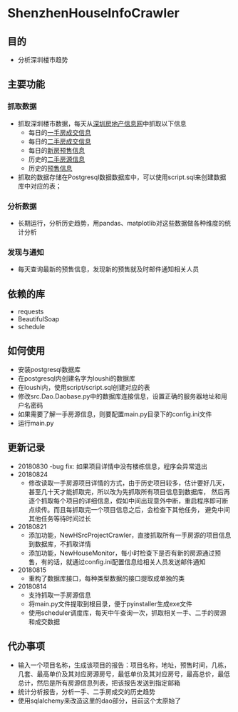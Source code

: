 # ShenzhenHouseInfoCrawler
## 目的
- 分析深圳楼市趋势

## 主要功能
### 抓取数据
- 抓取深圳楼市数据，每天从[深圳房地产信息网](http://ris.szpl.gov.cn/default.aspx)中抓取以下信息
    - 每日的[一手房成交信息](http://ris.szpl.gov.cn/credit/showcjgs/ysfcjgs.aspx?cjType=0)
    - 每日的[二手房成交信息](http://ris.szpl.gov.cn/credit/showcjgs/esfcjgs.aspx)
    - 每日的[新房预售信息](http://ris.szpl.gov.cn/bol/)
    - 历史的[二手房源信息](http://ris.szpl.gov.cn/bol/essource.aspx)
    - 历史的[预售信息](http://ris.szpl.gov.cn/bol/)
- 抓取的数据存储在Postgresql数据数据库中，可以使用script.sql来创建数据库中对应的表；

### 分析数据
- 长期运行，分析历史趋势，用pandas、matplotlib对这些数据做各种维度的统计分析

### 发现与通知
- 每天查询最新的预售信息，发现新的预售就及时邮件通知相关人员

## 依赖的库
- requests
- BeautifulSoap
- schedule

## 如何使用
- 安装postgresql数据库
- 在postgresql内创建名字为loushi的数据库
- 在loushi内，使用script/script.sql创建对应的表
- 修改src.Dao.Daobase.py中的数据库连接信息，设置正确的服务器地址和用户名密码
- 如果需要了解一手房源信息，则要配置main.py目录下的config.ini文件
- 运行main.py

## 更新记录
- 20180830
    -bug fix: 如果项目详情中没有楼栋信息，程序会异常退出
- 20180824
    - 修改读取一手房源项目详情的方式，由于历史项目较多，估计要好几天，甚至几十天才能抓取完，所以改为先抓取所有项目信息到数据库，
    然后再逐个抓取每个项目的详细信息，假如中间出现意外中断，重启程序即可断点续传。而且每抓取完一个项目信息之后，会检查下其他任务，
    避免中间其他任务等待时间过长
- 20180821
    - 添加功能，NewHSrcProjectCrawler，直接抓取所有一手房源的项目信息到数据库，不抓取详情
    - 添加功能，NewHouseMonitor，每小时检查下是否有新的房源通过预售，有的话，就通过config.ini配置信息给相关人员发送邮件通知
- 20180815
    - 重构了数据库接口，每种类型数据的接口提取成单独的类
- 20180814 
    - 支持抓取一手房源信息
    - 将main.py文件提取到根目录，便于pyinstaller生成exe文件
    - 使用scheduler调度库，每天中午查询一次，抓取相关一手、二手的房源和成交数据
      
## 代办事项
- 输入一个项目名称，生成该项目的报告：项目名称，地址，预售时间，几栋，几套、最高单价及其对应房源房号，最低单价及其对应房号，最高总价，最低总计，然后是所有房源信息列表，把该报告发送到指定邮箱
- 统计分析报告，分析一手、二手房成交的历史趋势
- 使用sqlalchemy来改造这里的dao部分，目前这个太原始了

